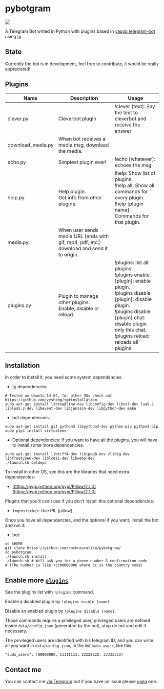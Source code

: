 pybotgram
=========


[![](https://travis-ci.org/rockneurotiko/pybotgram.svg?branch=master)](https://travis-ci.org/rockneurotiko/pybotgram)

A Telegram Bot writed in Python with plugins based in [yagop telegram-bot](https://github.com/yagop/telegram-bot) using [tg](https://github.com/vysheng/tg)


State
----------

Currently the bot is in development, feel free to contribute, it would be really appreciated!


Plugins
---------


| Name | Description | Usage |
| ---- | ----------- | ----- |
| clever.py | Cleverbot plugin. | !clever (text): Say the text to cleverbot and receive the answer |
| download_media.py | When bot receives a media msg, download the media. | |
| echo.py |	Simplest plugin ever! |	!echo [whatever]: echoes the msg |
| help.py | Help plugin.<br>Get info from other plugins.  | !help: Show list of plugins.<br>!help all: Show all commands for every plugin.<br>!help [plugin name]: Commands for that plugin. |
| media.py | When user sends media URL (ends with gif, mp4, pdf, etc.) download and send it to origin. | |
| plugins.py | Plugin to manage other plugins.<br>Enable, disable or reload. | !plugins: list all plugins.<br>!plugins enable [plugin]: enable plugin.<br>!plugins disable [plugin]: disable plugin.<br>!plugins disable [plugin] chat: disable plugin only this chat.<br>!plugins reload: reloads all plugins. |


Installation
---------

In order to install it, you need some system dependencies.

- tg dependencies:
```
# Tested on Ubuntu 14.04, for other OSs check out https://github.com/vysheng/tg#installation
sudo apt-get install libreadline-dev libconfig-dev libssl-dev lua5.2 liblua5.2-dev libevent-dev libjansson-dev libpython-dev make
```

- bot dependencies:
```
sudo apt-get install git python3 libpython3-dev python-pip python3-pip
sudo pip3 install virtualenv
```

- Optional dependencies:
If you want to have all the plugins, you will have to install some more dependencies:
```
sudo apt-get install libtiff4-dev libjpeg8-dev zlib1g-dev libfreetype6-dev liblcms1-dev libwebp-dev
./launch.sh optdeps
```

To install in other OS, see this are the libraries that need extra dependencies:
- [https://pypi.python.org/pypi/Pillow/2.1.0](https://pypi.python.org/pypi/Pillow/2.1.0)

Plugins that you'll can't use if you don't install this optional dependencies:
- `imgtosticker`: Use PIL (pillow)



Once you have all dependencies, and the optional if you want, install the bot and run it:

- bot:
```
cd $HOME
git clone https://github.com/rockneurotiko/pybotgram/
cd pybotgram
./launch.sh install
./launch.sh # Will ask you for a phone number & confirmation code
# (The number is like +cc00000000 where cc is the country code)
```


Enable more [`plugins`](https://github.com/rockneurotiko/pybotgram/tree/master/plugins)
-------------
See the plugins list with `!plugins` command.

Enable a disabled plugin by `!plugins enable [name]`.

Disable an enabled plugin by `!plugins disable [name]`.

Those commands require a privileged user, privileged users are defined inside `data/config.json` (generated by the bot), stop de bot and edit if necessary.

The privileged users are identified with his telegram ID, and you can write all you want in `data/config.json`, in the list `sudo_users`, like this:
```
"sudo_users": [00000000, 11111111, 22222222, 33333333]
```

Contact me
------------
You can contact me [via Telegram](https://telegram.me/rock_neurotiko) but if you have an issue please [open](https://github.com/rockneurotiko/pybotgram/issues) one.
